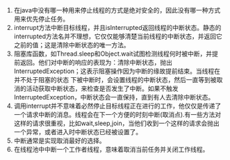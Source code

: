 
1. 在java中没有哪一种用来停止线程的方式是绝对安全的，因此没有哪一种方式用来优先停止任务。
2. interrupt方法中断目标线程，并且isInterrupted返回线程的中断状态。静态的interrupted方法名并不理想，它仅仅能够清楚当前线程的中断状态，并返回它之前的值；这是清除中断状态的唯一方法。
3. 阻塞库函数，如Thread.sleep和Object.wait试图检测线程何时被中断，并提前返回。他们对中断的响应的表现为：清除中断状态，抛出InterruptedException；这表示阻塞操作因为中断的缘故提前结束。当线程在并不处于阻塞的状态
下被中断时，会设置线程的中断状态，然后一直等到被取消的活动获取中断状态，来检查是否发生了中断。如果不触发InterruptedException，中断状态会一直保持，直到有人去清除中断状态。
4. 调用interrupt并不意味着必然停止目标线程正在进行的工作，他仅仅是传递了一个请求中断的消息。线程会在下一个方便的时刻中断(取消点).有一些方法对这样的请求很重视，比如wait,sleep,join，当他们收到一个这样的请求会抛出
一个异常，或者进入时中断状态已经被设置了。
5. 中断通常是实现取消最好的选择。
6. 在线程池中中断一个工作者线程，意味着取消当前任务并关闭工作线程。

